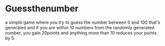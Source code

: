 # Guessthenumber
a simple game where you try to guess the number between 0 and 100 that's generated and if you are within 10 numbers from the randomly generated number, you gain 20points and anything more than 10 reduces your points by 5.

